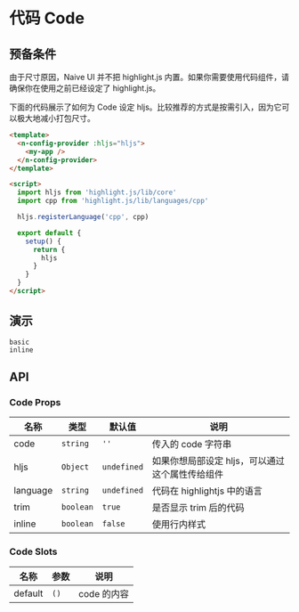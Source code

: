 # 代码 Code

## 预备条件

<n-alert title="注意" type="warning" style="margin-bottom: 16px;">
  由于尺寸原因，Naive UI 并不把 highlight.js 内置。如果你需要使用代码组件，请确保你在使用之前已经设定了 highlight.js。
</n-alert>

下面的代码展示了如何为 Code 设定 hljs。比较推荐的方式是按需引入，因为它可以极大地减小打包尺寸。

```html
<template>
  <n-config-provider :hljs="hljs">
    <my-app />
  </n-config-provider>
</template>

<script>
  import hljs from 'highlight.js/lib/core'
  import cpp from 'highlight.js/lib/languages/cpp'

  hljs.registerLanguage('cpp', cpp)

  export default {
    setup() {
      return {
        hljs
      }
    }
  }
</script>
```

## 演示

```demo
basic
inline
```

## API

### Code Props

| 名称 | 类型 | 默认值 | 说明 |
| --- | --- | --- | --- |
| code | `string` | `''` | 传入的 code 字符串 |
| hljs | `Object` | `undefined` | 如果你想局部设定 hljs，可以通过这个属性传给组件 |
| language | `string` | `undefined` | 代码在 highlightjs 中的语言 |
| trim | `boolean` | `true` | 是否显示 trim 后的代码 |
| inline | `boolean` | `false` | 使用行内样式 |

### Code Slots

| 名称    | 参数 | 说明        |
| ------- | ---- | ----------- |
| default | `()` | code 的内容 |
